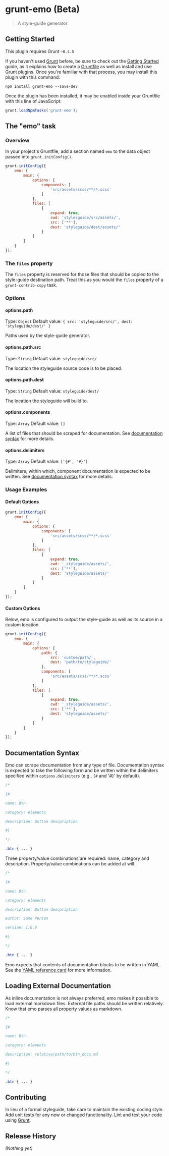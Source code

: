 # grunt-emo (Beta)

> A style-guide generator

## Getting Started
This plugin requires Grunt `~0.4.5`

If you haven't used [Grunt](http://gruntjs.com/) before, be sure to check out the [Getting Started](http://gruntjs.com/getting-started) guide, as it explains how to create a [Gruntfile](http://gruntjs.com/sample-gruntfile) as well as install and use Grunt plugins. Once you're familiar with that process, you may install this plugin with this command:

```shell
npm install grunt-emo --save-dev
```

Once the plugin has been installed, it may be enabled inside your Gruntfile with this line of JavaScript:

```js
grunt.loadNpmTasks('grunt-emo');
```

## The "emo" task

### Overview
In your project's Gruntfile, add a section named `emo` to the data object passed into `grunt.initConfig()`.

```js
grunt.initConfig({
    emo: {
        main: {
            options: {
                components: [
                    'src/assets/scss/**/*.scss'
                ]
            },
            files: [
                {
                    expand: true,
                    cwd: 'stylesguide/src/assets/',
                    src: ['**'],
                    dest: 'styleguide/dest/assets/'
                }
            ]
        }
    }
});
```

### The `files` property

The `files` property is reserved for those files that should be copied to the style-guide destination path. Treat this as you would the `files` property of a `grunt-contrib-copy` task.

### Options

#### options.path
Type: `Object`
Default value: `{ src: 'styleguide/src/', dest: 'styleguide/dest/' }`

Paths used by the style-guide generator.

#### options.path.src
Type: `String`
Default value: `styleguide/src/`

The location the styleguide source code is to be placed.

#### options.path.dest
Type: `String`
Default value: `styleguide/dest/`

The location the styleguide will build to.

#### options.components
Type: `Array`
Default value: `[]`

A list of files that should be scraped for documentation. See [documentation syntax](#documentation-syntax) for more details.

#### options.delimiters
Type: `Array`
Default value: `['{#', '#}']`

Delimiters, within which, component documentation is expected to be written. See [documentation syntax](#documentation-syntax) for more details.

### Usage Examples

#### Default Options

```js
grunt.initConfig({
    emo: {
        main: {
            options: {
                components: [
                    'src/assets/scss/**/*.scss'
                ]
            },
            files: [
                {
                    expand: true,
                    cwd: '_styleguide/assets/',
                    src: ['**'],
                    dest: 'styleguide/assets/'
                }
            ]
        }
    }
});
```

#### Custom Options
Below, emo is configured to output the style-guide as well as its source in a custom location.

```js
grunt.initConfig({
    emo: {
        main: {
            options: {
                path: {
                    src: 'custom/path/',
                    dest: 'path/to/styleguide/'
                },
                components: [
                    'src/assets/scss/**/*.scss'
                ]
            },
            files: [
                {
                    expand: true,
                    cwd: '_styleguide/assets/',
                    src: ['**'],
                    dest: 'styleguide/assets/'
                }
            ]
        }
    }
});
```

## Documentation Syntax

Emo can scrape documentation from any type of file. Documentation syntax is expected to take the following form and be written within the delimiters specified within `options.delimiters` (e.g., `{#` and '#}' by default).

```scss
/*

{#

name: Btn

category: elements

description: Button descpription

#}

*/

.btn { ... }
```

Three property/value combinations are required: name, category and description. Property/value combinations can be added at will.

```scss
/*

{#

name: Btn

category: elements

description: Button descpription

author: Some Person

version: 1.0.0

#}

*/

.btn { ... }
```

Emo expects that contents of documentation blocks to be written in YAML. See the [YAML reference card](http://www.yaml.org/refcard.html) for more information.

## Loading External Documentation

As inline documentation is not always preferred, emo makes it possible to load external markdown files. External file paths should be written relatively. Know that emo parses all property values as markdown.

```scss
/*

{#

name: Btn

category: elements

description: relative/path/to/btn_docs.md

#}

*/

.btn { ... }
```

## Contributing
In lieu of a formal styleguide, take care to maintain the existing coding style. Add unit tests for any new or changed functionality. Lint and test your code using [Grunt](http://gruntjs.com/).

## Release History
_(Nothing yet)_
